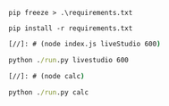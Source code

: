 ```shell
pip freeze > .\requirements.txt
```

```shell
pip install -r requirements.txt
```

```cmd
[//]: # (node index.js liveStudio 600)

python ./run.py livestudio 600

[//]: # (node calc)

python ./run.py calc
```